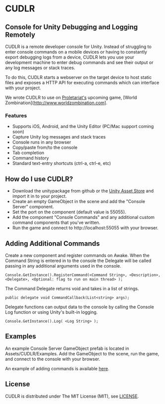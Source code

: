 CUDLR
=====

Console for Unity Debugging and Logging Remotely
----
CUDLR is a remote developer console for Unity. Instead of struggling to enter console commands on a mobile devices or having to constantly export debugging logs from a device, CUDLR lets you use your development machine to enter debug commands and see their output or any log messages or stack traces. 

To do this, CUDLR starts a webserver on the target device to host static files and exposes a HTTP API for executing commands which can interface with your project. 

We wrote CUDLR to use on [Proletariat's](http://www.proletariat.com) upcoming game, [World Zombination](http://www.worldzombination.com].

### Features
* Supports iOS, Android, and the Unity Editor (PC/Mac support coming soon)
* Capture Unity log messages and stack traces
* Console runs in any browser
* Copy/paste from/to the console
* Tab completion
* Command history
* Standard text-entry shortcuts (ctrl-a, ctrl-e, etc)
 
How do I use CUDLR?
----
* Download the unitypackage from github or the [Unity Asset Store](https://www.assetstore.unity3d.com/#/content/XXX) and import it in to your project.
* Create an empty GameObject in the scene and add the "Console Server" component.
* Set the port on the component (default value is 55055).
* Add the component "Console Commands" and any additional custom command components that you've written.
* Run the game and connect to http://localhost:55055 with your browser.

Adding Additional Commands
----

Create a new component and register commands on Awake. When the Command String is entered in to the console the
Delegate will be called passing in any additional arguments used in the console.

```
Console.GetInstance().RegisterCommand(<Command String>, <Description>, <Delegate>, <Optional: flag to run on main thread> );
```

The Command Delegate returns void and takes in a list of strings.

```
public delegate void CommandCallback(List<string> args);
```


Delegate functions can output data to the console by calling the Console Log function or using Unity's built-in logging.

```
Console.GetInstance().Log( <Log String> );
```

Examples
----

An example Console Server GameObject prefab is located in Assets/CUDLR/Examples. Add the GameObject to the scene,
run the game, and connect to the console with your browser.

An example of adding commands is available [here](https://github.com/proletariatgames/CUDLR/blob/master/CUDLR/Scripts/GameObjectCommands.cs).

License
---
CUDLR is distributed under The MIT License (MIT), see [LICENSE](https://github.com/proletariatgames/CUDLR/blob/master/LICENSE).
